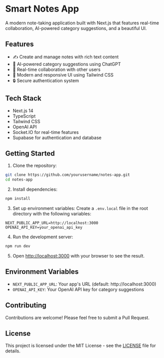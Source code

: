 # Smart Notes App

A modern note-taking application built with Next.js that features real-time collaboration, AI-powered category suggestions, and a beautiful UI.

## Features

- ✍️ Create and manage notes with rich text content
- 🤖 AI-powered category suggestions using ChatGPT
- 👥 Real-time collaboration with other users
- 🎨 Modern and responsive UI using Tailwind CSS
- 🔒 Secure authentication system

## Tech Stack

- Next.js 14
- TypeScript
- Tailwind CSS
- OpenAI API
- Socket.IO for real-time features
- Supabase for authentication and database

## Getting Started

1. Clone the repository:
```bash
git clone https://github.com/yourusername/notes-app.git
cd notes-app
```

2. Install dependencies:
```bash
npm install
```

3. Set up environment variables:
Create a `.env.local` file in the root directory with the following variables:
```
NEXT_PUBLIC_APP_URL=http://localhost:3000
OPENAI_API_KEY=your_openai_api_key
```

4. Run the development server:
```bash
npm run dev
```

5. Open [http://localhost:3000](http://localhost:3000) with your browser to see the result.

## Environment Variables

- `NEXT_PUBLIC_APP_URL`: Your app's URL (default: http://localhost:3000)
- `OPENAI_API_KEY`: Your OpenAI API key for category suggestions

## Contributing

Contributions are welcome! Please feel free to submit a Pull Request.

## License

This project is licensed under the MIT License - see the [LICENSE](LICENSE) file for details.
